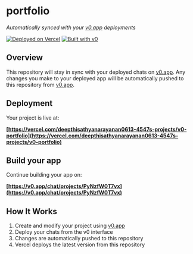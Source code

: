 # portfolio

*Automatically synced with your [v0.app](https://v0.app) deployments*

[![Deployed on Vercel](https://img.shields.io/badge/Deployed%20on-Vercel-black?style=for-the-badge&logo=vercel)](https://vercel.com/deepthisathyanarayanan0613-4547s-projects/v0-portfolio)
[![Built with v0](https://img.shields.io/badge/Built%20with-v0.app-black?style=for-the-badge)](https://v0.app/chat/projects/PyNzfW0T7vx)

## Overview

This repository will stay in sync with your deployed chats on [v0.app](https://v0.app).
Any changes you make to your deployed app will be automatically pushed to this repository from [v0.app](https://v0.app).

## Deployment

Your project is live at:

**[https://vercel.com/deepthisathyanarayanan0613-4547s-projects/v0-portfolio](https://vercel.com/deepthisathyanarayanan0613-4547s-projects/v0-portfolio)**

## Build your app

Continue building your app on:

**[https://v0.app/chat/projects/PyNzfW0T7vx](https://v0.app/chat/projects/PyNzfW0T7vx)**

## How It Works

1. Create and modify your project using [v0.app](https://v0.app)
2. Deploy your chats from the v0 interface
3. Changes are automatically pushed to this repository
4. Vercel deploys the latest version from this repository